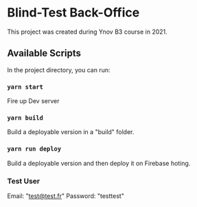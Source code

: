 # Blind-Test Back-Office

This project was created during Ynov B3 course in 2021.

## Available Scripts

In the project directory, you can run:

### `yarn start`

Fire up Dev server

### `yarn build`

Build a deployable version in a "build" folder.

### `yarn run deploy`

Build a deployable version and then deploy it on Firebase hoting.

### Test User

Email: "test@test.fr"
Password: "testtest"
